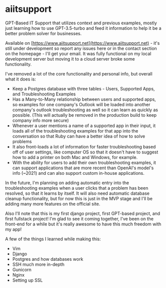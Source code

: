 # aiitsupport
GPT-Based IT Support that utilizes context and previous examples, mostly just learning how to use GPT-3.5-turbo and feed it information to help it be a better problem solver for businesses.

Available on [https://www.aiitsupport.net](https://www.aiitsupport.net) - it's still under development so report any issues here or in the contact section on the homepage - I'll get your email. It was fully functional on my local development server but moving it to a cloud server broke some functionality.
 
 I've removed a lot of the core functionality and personal info, but overall what it does is:
 
   - Keep a Postgres database with three tables - Users, Supported Apps, and Troubleshooting Examples
   - Has a Many-to-Many relationship between users and supported apps, so examples for one company's Outlook will be loaded into another company's outlook troubleshooting as well so it can learn as quickly as possible. (This will actually be removed in the production build to keep company info more secure)
   - Whenever a user mentions a name of a supported app in their input, it loads all of the troubleshooting examples for that app into the conversation so that Ruby can have a better idea of how to solve problems
   - It also front-loads a lot of information for faster troubleshooting based off of user settings, like computer OS so that it doesn't have to suggest how to add a printer on both Mac and Windows, for example.
   - With the ability for users to add their own troubleshooting examples, it can support applications that are more recent than OpenAI's model's info (~2021) and can also support custom in-house applications.
   
In the future, I'm planning on adding automatic entry into the troubleshooting examples when a user clicks that a problem has been resolved, so that it learns by itself. It will also need automatic database cleanup functionality, but for now this is just in the MVP stage and I'll be adding many more features on the official site.

Also I'll note that this is my first django project, first GPT-based project, and first fullstack project! I'm glad to see it coming together, I've been on the front-end for a while but it's really awesome to have this much freedom with my app!

A few of the things I learned while making this:
 - Vim
 - Django
 - Postgres and how databases work
 - SSH much more in-depth
 - Gunicorn
 - Nginx
 - Setting up SSL
